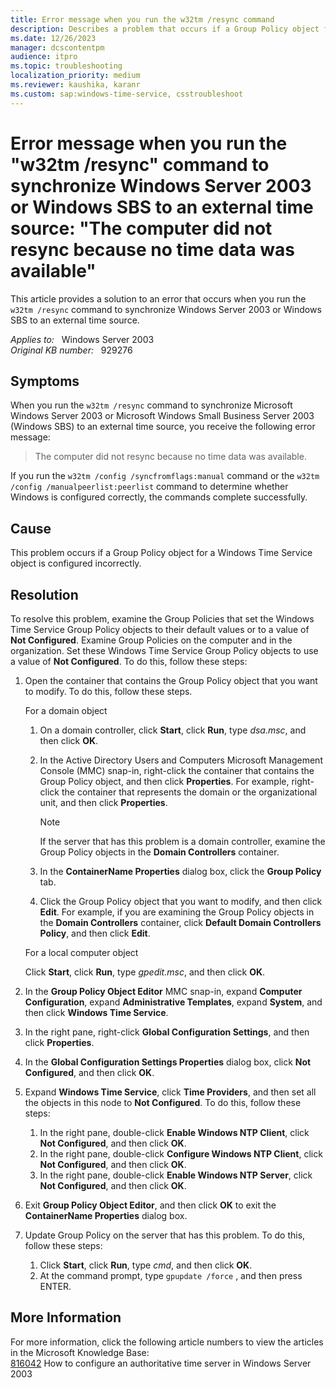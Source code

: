 ```yaml
---
title: Error message when you run the w32tm /resync command
description: Describes a problem that occurs if a Group Policy object for a Windows Time Service object is configured incorrectly.
ms.date: 12/26/2023
manager: dcscontentpm
audience: itpro
ms.topic: troubleshooting
localization_priority: medium
ms.reviewer: kaushika, karanr
ms.custom: sap:windows-time-service, csstroubleshoot
---
```

# Error message when you run the "w32tm /resync" command to synchronize Windows Server 2003 or Windows SBS to an external time source: "The computer did not resync because no time data was available"

This article provides a solution to an error that occurs when you run the `w32tm /resync` command to synchronize Windows Server 2003 or Windows SBS to an external time source.

_Applies to:_ &nbsp; Windows Server 2003  
_Original KB number:_ &nbsp; 929276

## Symptoms

When you run the `w32tm /resync` command to synchronize Microsoft Windows Server 2003 or Microsoft Windows Small Business Server 2003 (Windows SBS) to an external time source, you receive the following error message:
> The computer did not resync because no time data was available.

If you run the `w32tm /config /syncfromflags:manual` command or the `w32tm /config /manualpeerlist:peerlist` command to determine whether Windows is configured correctly, the commands complete successfully.

## Cause

This problem occurs if a Group Policy object for a Windows Time Service object is configured incorrectly.

## Resolution

To resolve this problem, examine the Group Policies that set the Windows Time Service Group Policy objects to their default values or to a value of **Not Configured**. Examine Group Policies on the computer and in the organization. Set these Windows Time Service Group Policy objects to use a value of **Not Configured**. To do this, follow these steps:

1. Open the container that contains the Group Policy object that you want to modify. To do this, follow these steps.

    For a domain object

   1. On a domain controller, click **Start**, click **Run**, type *dsa.msc*, and then click **OK**.
   2. In the Active Directory Users and Computers Microsoft Management Console (MMC) snap-in, right-click the container that contains the Group Policy object, and then click **Properties**. For example, right-click the container that represents the domain or the organizational unit, and then click **Properties**.

      > [!NOTE]
      > If the server that has this problem is a domain controller, examine the Group Policy objects in the **Domain Controllers** container.
   3. In the **ContainerName Properties** dialog box, click the **Group Policy** tab.
   4. Click the Group Policy object that you want to modify, and then click **Edit**. For example, if you are examining the Group Policy objects in the **Domain Controllers** container, click **Default Domain Controllers Policy**, and then click **Edit**.

    For a local computer object

    Click **Start**, click **Run**, type *gpedit.msc*, and then click **OK**.
2. In the **Group Policy Object Editor** MMC snap-in, expand **Computer Configuration**, expand **Administrative Templates**, expand **System**, and then click **Windows Time Service**.
3. In the right pane, right-click **Global Configuration Settings**, and then click **Properties**.
4. In the **Global Configuration Settings Properties** dialog box, click **Not Configured**, and then click **OK**.
5. Expand **Windows Time Service**, click **Time Providers**, and then set all the objects in this node to **Not Configured**. To do this, follow these steps:
   1. In the right pane, double-click **Enable Windows NTP Client**, click **Not Configured**, and then click **OK**.
   2. In the right pane, double-click **Configure Windows NTP Client**, click **Not Configured**, and then click **OK**.
   3. In the right pane, double-click **Enable Windows NTP Server**, click **Not Configured**, and then click **OK**.
6. Exit **Group Policy Object Editor**, and then click **OK** to exit the **ContainerName Properties** dialog box.
7. Update Group Policy on the server that has this problem. To do this, follow these steps:
   1. Click **Start**, click **Run**, type *cmd*, and then click **OK**.
   2. At the command prompt, type `gpupdate /force` , and then press ENTER.

## More Information

For more information, click the following article numbers to view the articles in the Microsoft Knowledge Base:  
[816042](configure-authoritative-time-server.md) How to configure an authoritative time server in Windows Server 2003
